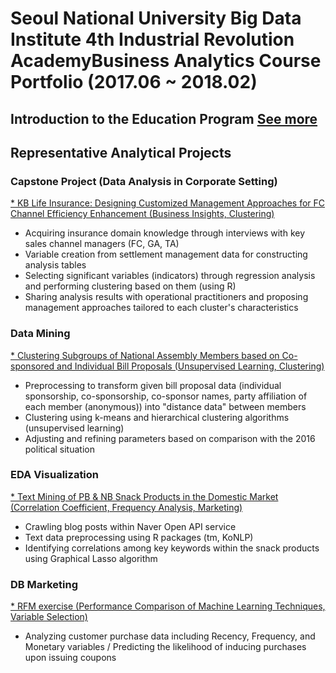 # Seoul National University Big Data Institute 4th Industrial Revolution AcademyBusiness Analytics Course Portfolio (2017.06 ~ 2018.02)

## Introduction to the Education Program [See more](https://github.com/lee-kyubong/data-analytics/blob/master/course_syllabus/BA1.jpg)
## Representative Analytical Projects
### Capstone Project (Data Analysis in Corporate Setting)
[* KB Life Insurance: Designing Customized Management Approaches for FC Channel Efficiency Enhancement (Business Insights, Clustering)](https://github.com/lee-kyubong/data-analytics/blob/master/KBL/KBL_summarizedreport.pdf)
- Acquiring insurance domain knowledge through interviews with key sales channel managers (FC, GA, TA)
- Variable creation from settlement management data for constructing analysis tables
- Selecting significant variables (indicators) through regression analysis and performing clustering based on them (using R)
- Sharing analysis results with operational practitioners and proposing management approaches tailored to each cluster's characteristics

### Data Mining
[* Clustering Subgroups of National Assembly Members based on Co-sponsored and Individual Bill Proposals (Unsupervised Learning, Clustering)](https://github.com/lee-kyubong/data-analytics/blob/master/Clustering_Politician-Party/Clustering(Political%20sub-parties).ipynb)
- Preprocessing to transform given bill proposal data (individual sponsorship, co-sponsorship, co-sponsor names, party affiliation of each member (anonymous)) into "distance data" between members
- Clustering using k-means and hierarchical clustering algorithms (unsupervised learning)
- Adjusting and refining parameters based on comparison with the 2016 political situation

### EDA Visualization
[* Text Mining of PB & NB Snack Products in the Domestic Market (Correlation Coefficient, Frequency Analysis, Marketing)](https://github.com/lee-kyubong/data-analytics/blob/b45d9714df803aed7431dbca8767ca1b153c461e/EDA_SnackMarket/Korean_Snack_Market_Analysis.pdf)
- Crawling blog posts within Naver Open API service
- Text data preprocessing using R packages (tm, KoNLP)
- Identifying correlations among key keywords within the snack products using Graphical Lasso algorithm

### DB Marketing
[* RFM exercise (Performance Comparison of Machine Learning Techniques, Variable Selection)](https://github.com/lee-kyubong/data-analytics/blob/master/RFM_exercise/report.pdf)
- Analyzing customer purchase data including Recency, Frequency, and Monetary variables / Predicting the likelihood of inducing purchases upon issuing coupons

